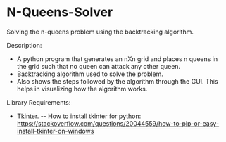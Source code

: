# N-Queens-Solver
Solving the n-queens problem using the backtracking algorithm.

Description:
- A python program that generates an nXn grid and places n queens in the grid such that no queen can attack any other queen.
- Backtracking algorithm used to solve the problem.
- Also shows the steps followed by the algorithm through the GUI. This helps in visualizing how the algorithm works.

Library Requirements:
- Tkinter.
-- How to install tkinter for python: https://stackoverflow.com/questions/20044559/how-to-pip-or-easy-install-tkinter-on-windows
